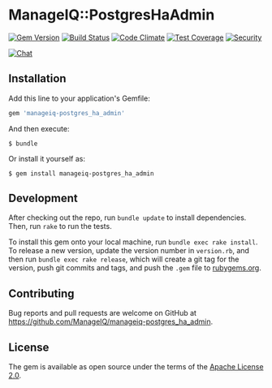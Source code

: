 # ManageIQ::PostgresHaAdmin

[![Gem Version](https://badge.fury.io/rb/manageiq-postgres_ha_admin.svg)](http://badge.fury.io/rb/manageiq-postgres_ha_admin)
[![Build Status](https://travis-ci.org/ManageIQ/manageiq-postgres_ha_admin.svg)](https://travis-ci.org/ManageIQ/manageiq-postgres_ha_admin)
[![Code Climate](https://codeclimate.com/github/ManageIQ/manageiq-postgres_ha_admin.svg)](https://codeclimate.com/github/ManageIQ/manageiq-postgres_ha_admin)
[![Test Coverage](https://codeclimate.com/github/ManageIQ/manageiq-postgres_ha_admin/badges/coverage.svg)](https://codeclimate.com/github/ManageIQ/manageiq-postgres_ha_admin/coverage)
[![Security](https://hakiri.io/github/ManageIQ/manageiq-postgres_ha_admin/master.svg)](https://hakiri.io/github/ManageIQ/manageiq-postgres_ha_admin/master)

[![Chat](https://badges.gitter.im/Join%20Chat.svg)](https://gitter.im/ManageIQ/manageiq-postgres_ha_admin?utm_source=badge&utm_medium=badge&utm_campaign=pr-badge&utm_content=badge)

## Installation

Add this line to your application's Gemfile:

```ruby
gem 'manageiq-postgres_ha_admin'
```

And then execute:

    $ bundle

Or install it yourself as:

    $ gem install manageiq-postgres_ha_admin

## Development

After checking out the repo, run `bundle update` to install dependencies. Then, run `rake` to run the tests.

To install this gem onto your local machine, run `bundle exec rake install`. To release a new version, update the version number in `version.rb`, and then run `bundle exec rake release`, which will create a git tag for the version, push git commits and tags, and push the `.gem` file to [rubygems.org](https://rubygems.org).

## Contributing

Bug reports and pull requests are welcome on GitHub at https://github.com/ManageIQ/manageiq-postgres_ha_admin.


## License

The gem is available as open source under the terms of the [Apache License 2.0](http://www.apache.org/licenses/LICENSE-2.0).
